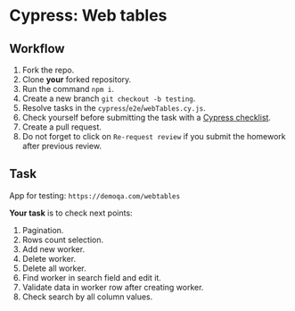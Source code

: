 # Cypress: Web tables

## Workflow

1. Fork the repo.
1. Clone **your** forked repository.
1. Run the command `npm i`.
1. Create a new branch `git checkout -b testing`.
1. Resolve tasks in the `cypress`/`e2e`/`webTables.cy.js`.
1. Check yourself before submitting the task with a [Cypress checklist](https://mate-academy.github.io/qa-program/checklists/cypress.html).
1. Create a pull request.
1. Do not forget to click on `Re-request review` if you submit the homework after previous review.

## Task

App for testing: `https://demoqa.com/webtables`

**Your task** is to check next points:

1. Pagination.
1. Rows count selection.
1. Add new worker.
1. Delete worker.
1. Delete all worker.
1. Find worker in search field and edit it.
1. Validate data in worker row after creating worker.
1. Check search by all column values.
